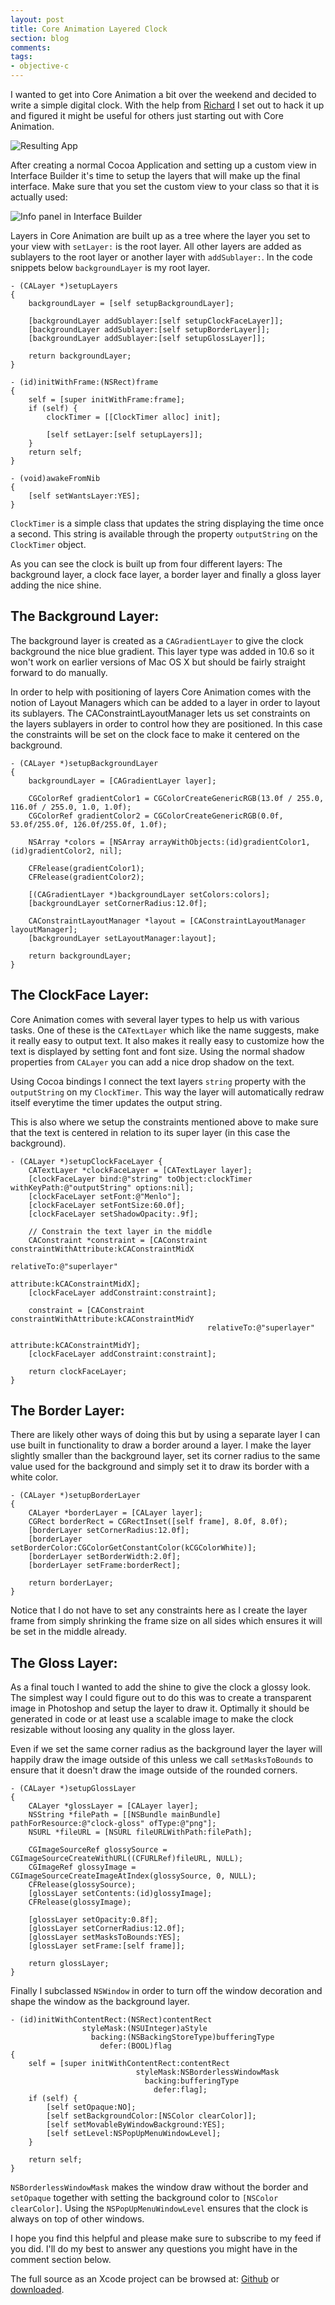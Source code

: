 ```yaml
---
layout: post
title: Core Animation Layered Clock
section: blog
comments:
tags:
- objective-c
---
```

I wanted to get into Core Animation a bit over the weekend and decided to write a simple digital clock. With the help from [Richard](http://rhult.github.com/) I set out to hack it up and figured it might be useful for others just starting out with Core Animation.

![Resulting App](/images/posts/glossy-clock.png)

After creating a normal Cocoa Application and setting up a custom view in Interface Builder it's time to setup the layers that will make up the final interface. Make sure that you set the custom view to your class so that it is actually used:

![Info panel in Interface Builder](/images/posts/glossy-clock-ib.png)

Layers in Core Animation are built up as a tree where the layer you set to your view with `setLayer:` is the root layer. All other layers are added as sublayers to the root layer or another layer with `addSublayer:`. In the code snippets below `backgroundLayer` is my root layer.

```objc
- (CALayer *)setupLayers
{
    backgroundLayer = [self setupBackgroundLayer];

    [backgroundLayer addSublayer:[self setupClockFaceLayer]];
    [backgroundLayer addSublayer:[self setupBorderLayer]];
    [backgroundLayer addSublayer:[self setupGlossLayer]];

    return backgroundLayer;
}

- (id)initWithFrame:(NSRect)frame
{
    self = [super initWithFrame:frame];
    if (self) {
        clockTimer = [[ClockTimer alloc] init];

        [self setLayer:[self setupLayers]];
    }
    return self;
}

- (void)awakeFromNib
{
    [self setWantsLayer:YES];
}
```

`ClockTimer` is a simple class that updates the string displaying the time once a second. This string is available through the property `outputString` on the `ClockTimer` object.

As you can see the clock is built up from four different layers: The background layer, a clock face layer, a border layer and finally a gloss layer adding the nice shine.

The Background Layer:
---------------------
The background layer is created as a `CAGradientLayer` to give the clock background the nice blue gradient. This layer type was added in 10.6 so it won't work on earlier versions of Mac OS X but should be fairly straight forward to do manually.

In order to help with positioning of layers Core Animation comes with the notion of Layout Managers which can be added to a layer in order to layout its sublayers. The CAConstraintLayoutManager lets us set constraints on the layers sublayers in order to control how they are positioned. In this case the constraints will be set on the clock face to make it centered on the background.

``` objc
- (CALayer *)setupBackgroundLayer
{
    backgroundLayer = [CAGradientLayer layer];

    CGColorRef gradientColor1 = CGColorCreateGenericRGB(13.0f / 255.0, 116.0f / 255.0, 1.0, 1.0f);
    CGColorRef gradientColor2 = CGColorCreateGenericRGB(0.0f, 53.0f/255.0f, 126.0f/255.0f, 1.0f);

    NSArray *colors = [NSArray arrayWithObjects:(id)gradientColor1, (id)gradientColor2, nil];

    CFRelease(gradientColor1);
    CFRelease(gradientColor2);

    [(CAGradientLayer *)backgroundLayer setColors:colors];
    [backgroundLayer setCornerRadius:12.0f];

    CAConstraintLayoutManager *layout = [CAConstraintLayoutManager layoutManager];
    [backgroundLayer setLayoutManager:layout];

    return backgroundLayer;
}
```

The ClockFace Layer:
--------------------
Core Animation comes with several layer types to help us with various tasks. One of these is the `CATextLayer` which like the name suggests, make it really easy to output text. It also makes it really easy to customize how the text is displayed by setting font and font size. Using the normal shadow properties from `CALayer` you can add a nice drop shadow on the text.

Using Cocoa bindings I connect the text layers `string` property with the `outputString` on my `ClockTimer`. This way the layer will automatically redraw itself everytime the timer updates the output string.

This is also where we setup the constraints mentioned above to make sure that the text is centered in relation to its super layer (in this case the background).

```objc
- (CALayer *)setupClockFaceLayer {
    CATextLayer *clockFaceLayer = [CATextLayer layer];
    [clockFaceLayer bind:@"string" toObject:clockTimer withKeyPath:@"outputString" options:nil];
    [clockFaceLayer setFont:@"Menlo"];
    [clockFaceLayer setFontSize:60.0f];
    [clockFaceLayer setShadowOpacity:.9f];

    // Constrain the text layer in the middle
    CAConstraint *constraint = [CAConstraint constraintWithAttribute:kCAConstraintMidX
                                                          relativeTo:@"superlayer"
                                                           attribute:kCAConstraintMidX];
    [clockFaceLayer addConstraint:constraint];

    constraint = [CAConstraint constraintWithAttribute:kCAConstraintMidY
                                            relativeTo:@"superlayer"
                                             attribute:kCAConstraintMidY];
    [clockFaceLayer addConstraint:constraint];

    return clockFaceLayer;
}
```

The Border Layer:
-----------------
There are likely other ways of doing this but by using a separate layer I can use built in functionality to draw a border around a layer. I make the layer slightly smaller than the background layer, set its corner radius to the same value used for the background and simply set it to draw its border with a white color.

```objc
- (CALayer *)setupBorderLayer
{
    CALayer *borderLayer = [CALayer layer];
    CGRect borderRect = CGRectInset([self frame], 8.0f, 8.0f);
    [borderLayer setCornerRadius:12.0f];
    [borderLayer setBorderColor:CGColorGetConstantColor(kCGColorWhite)];
    [borderLayer setBorderWidth:2.0f];
    [borderLayer setFrame:borderRect];

    return borderLayer;
}
```

Notice that I do not have to set any constraints here as I create the layer frame from simply shrinking the frame size on all sides which ensures it will be set in the middle already.

The Gloss Layer:
----------------
As a final touch I wanted to add the shine to give the clock a glossy look. The simplest way I could figure out to do this was to create a transparent image in Photoshop and setup the layer to draw it. Optimally it should be generated in code or at least use a scalable image to make the clock resizable without loosing any quality in the gloss layer.

Even if we set the same corner radius as the background layer the layer will happily draw the image outside of this unless we call `setMasksToBounds` to ensure that it doesn't draw the image outside of the rounded corners.

```objc
- (CALayer *)setupGlossLayer
{
    CALayer *glossLayer = [CALayer layer];
    NSString *filePath = [[NSBundle mainBundle] pathForResource:@"clock-gloss" ofType:@"png"];
    NSURL *fileURL = [NSURL fileURLWithPath:filePath];

    CGImageSourceRef glossySource = CGImageSourceCreateWithURL((CFURLRef)fileURL, NULL);
    CGImageRef glossyImage = CGImageSourceCreateImageAtIndex(glossySource, 0, NULL);
    CFRelease(glossySource);
    [glossLayer setContents:(id)glossyImage];
    CFRelease(glossyImage);

    [glossLayer setOpacity:0.8f];
    [glossLayer setCornerRadius:12.0f];
    [glossLayer setMasksToBounds:YES];
    [glossLayer setFrame:[self frame]];

    return glossLayer;
}
```

Finally I subclassed `NSWindow` in order to turn off the window decoration and shape the window as the background layer.

``` objc
- (id)initWithContentRect:(NSRect)contentRect
                styleMask:(NSUInteger)aStyle
                  backing:(NSBackingStoreType)bufferingType
                    defer:(BOOL)flag
{
    self = [super initWithContentRect:contentRect
                            styleMask:NSBorderlessWindowMask
                              backing:bufferingType
                                defer:flag];
    if (self) {
        [self setOpaque:NO];
        [self setBackgroundColor:[NSColor clearColor]];
        [self setMovableByWindowBackground:YES];
        [self setLevel:NSPopUpMenuWindowLevel];
    }

    return self;
}
```

`NSBorderlessWindowMask` makes the window draw without the border and `setOpaque` together with setting the background color to `[NSColor clearColor]`. Using the `NSPopUpMenuWindowLevel` ensures that the clock is always on top of other windows.

I hope you find this helpful and please make sure to subscribe to my feed if you did. I'll do my best to answer any questions you might have in the comment section below.

The full source as an Xcode project can be browsed at: [Github](http://github.com/hallski/glossyclock) or [downloaded](http://github.com/hallski/glossyclock/zipball/master).


